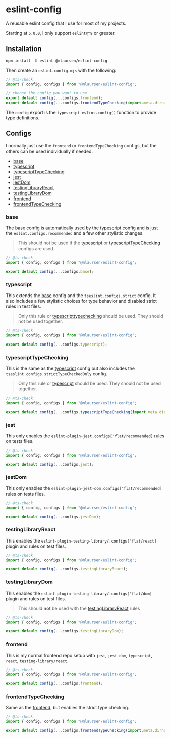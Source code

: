 # eslint-config

A reusable eslint config that I use for most of my projects.

Starting at `5.0.0`, I only support `eslint@^9` or greater.

## Installation

```sh
npm install -D eslint @mlaursen/eslint-config
```

Then create an `eslint.config.mjs` with the following:

```js
// @ts-check
import { config, configs } from "@mlaursen/eslint-config";

// choose the config you want to use
export default config(...configs.frontend);
export default config(...configs.frontendTypeChecking(import.meta.dirname));
```

The `config` export is the `typescript-eslint.config()` function to provide
type definitions.

## Configs

I normally just use the `frontend` or `frontendTypeChecking` configs, but the others can be used individually if needed.

<!--toc:start-->

- [base](#base)
- [typescript](#typescript)
- [typescriptTypeChecking](#typescripttypechecking)
- [jest](#jest)
- [jestDom](#jestdom)
- [testingLibraryReact](#testinglibraryreact)
- [testingLibraryDom](#testinglibrarydom)
- [frontend](#frontend)
- [frontendTypeChecking](#frontendtypechecking)

<!--toc:end-->

### base

The base config is automatically used by the [typescript](#typescript) config and is just the `eslint.configs.recommended` and a few other stylistic changes.

> This should not be used if the [typescript](#typescript) or [typescriptTypeChecking](#typescripttypechecking) configs are used.

```js
// @ts-check
import { config, configs } from "@mlaursen/eslint-config";

export default config(...configs.base);
```

### typescript

This extends the [base](#base) config and the `tseslint.configs.strict` config. It also includes a few stylistic choices for type
behavior and disabled strict rules in test files.

> Only this rule or [typescripttypechecking](#typescripttypechecking) should be used. They should not be used together.

```js
// @ts-check
import { config, configs } from "@mlaursen/eslint-config";

export default config(...configs.typescript);
```

### typescriptTypeChecking

This is the same as the [typescript](#typescript) config but also includes the `tseslint.configs.strictTypeCheckedOnly` config.

> Only this rule or [typescript](#typescript) should be used. They should not be used together.

```js
// @ts-check
import { config, configs } from "@mlaursen/eslint-config";

export default config(...configs.typescriptTypeChecking(import.meta.dirname));
```

### jest

This only enables the `eslint-plugin-jest.configs['flat/recommended]` rules on tests files.

```js
// @ts-check
import { config, configs } from "@mlaursen/eslint-config";

export default config(...configs.jest);
```

### jestDom

This only enables the `eslint-plugin-jest-dom.configs['flat/recommended]` rules on tests files.

```js
// @ts-check
import { config, configs } from "@mlaursen/eslint-config";

export default config(...configs.jestDom);
```

### testingLibraryReact

This enables the `eslint-plugin-testing-library/.configs["flat/react]` plugin and rules on test files.

```js
// @ts-check
import { config, configs } from "@mlaursen/eslint-config";

export default config(...configs.testingLibraryReact);
```

### testingLibraryDom

This enables the `eslint-plugin-testing-library/.configs["flat/dom]` plugin and rules on test files.

> This should **not** be used with the [testingLibraryReact](#testinglibraryreact) rules

```js
// @ts-check
import { config, configs } from "@mlaursen/eslint-config";

export default config(...configs.testingLibraryDom);
```

### frontend

This is my normal frontend repo setup with `jest`, `jest-dom`, `typescript`, `react`, `testing-library/react`.

```js
// @ts-check
import { config, configs } from "@mlaursen/eslint-config";

export default config(...configs.frontend);
```

### frontendTypeChecking

Same as the [frontend](#frontend), but enables the strict type checking.

```js
// @ts-check
import { config, configs } from "@mlaursen/eslint-config";

export default config(...configs.frontendTypeChecking(import.meta.dirname));
```
